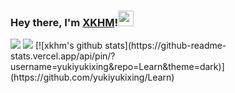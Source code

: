 ### Hey there, I'm [XKHM](https://xkhm.net)!<img src="https://media.giphy.com/media/hvRJCLFzcasrR4ia7z/giphy.gif" width="25px">

<img src = "https://github-readme-stats.vercel.app/api?username=yukiyukixing&show_icons=true&theme=dark&line_height=33&hide_border=true&count_private=true">
<img src = "https://github-readme-stats.vercel.app/api/top-langs/?username=yukiyukixing&theme=dark&hide_border=true">
[![xkhm's github stats](https://github-readme-stats.vercel.app/api/pin/?username=yukiyukixing&repo=Learn&theme=dark)](https://github.com/yukiyukixing/Learn)

